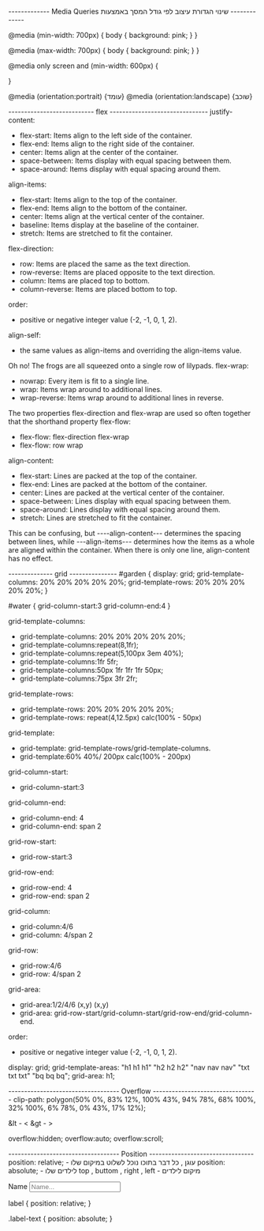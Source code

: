 -------------  Media Queries שינוי הגדורת עיצוב לפי גודל המסך באמצעות -------------

@media (min-width: 700px) {
    body {
        background: pink;
    }
}

@media (max-width: 700px) {
    body {
        background: pink;
    }
}

@media only screen and (min-width: 600px) {

}

@media (orientation:portrait) {עומד}
@media (orientation:landscape) {שוכב}

---------------------------        flex       -------------------------------
justify-content:
- flex-start: Items align to the left side of the container.
- flex-end: Items align to the right side of the container.
- center: Items align at the center of the container.
- space-between: Items display with equal spacing between them.
- space-around: Items display with equal spacing around them.

align-items:
- flex-start: Items align to the top of the container.
- flex-end: Items align to the bottom of the container.
- center: Items align at the vertical center of the container.
- baseline: Items display at the baseline of the container.
- stretch: Items are stretched to fit the container.

flex-direction:
- row: Items are placed the same as the text direction.
- row-reverse: Items are placed opposite to the text direction.
- column: Items are placed top to bottom.
- column-reverse: Items are placed bottom to top.

order:
- positive or negative integer value (-2, -1, 0, 1, 2).

align-self: 
- the same values as align-items and overriding the align-items value.


Oh no! The frogs are all squeezed onto a single row of lilypads.
flex-wrap:
- nowrap: Every item is fit to a single line.
- wrap: Items wrap around to additional lines.
- wrap-reverse: Items wrap around to additional lines in reverse.


The two properties flex-direction and flex-wrap are used so often together that the shorthand property flex-flow:
- flex-flow: flex-direction  flex-wrap
- flex-flow: row wrap


align-content: 
- flex-start: Lines are packed at the top of the container.
- flex-end: Lines are packed at the bottom of the container.
- center: Lines are packed at the vertical center of the container.
- space-between: Lines display with equal spacing between them.
- space-around: Lines display with equal spacing around them.
- stretch: Lines are stretched to fit the container.

This can be confusing, but ----align-content--- determines the spacing between lines, while   ---align-items---   determines how the items as a whole are aligned within the container. When there is only one line, align-content has no effect.

--------------  grid  ---------------
#garden {
  display: grid;
  grid-template-columns: 20% 20% 20% 20% 20%;
  grid-template-rows: 20% 20% 20% 20% 20%;
}

#water {
    grid-column-start:3
    grid-column-end:4
}

grid-template-columns:
- grid-template-columns: 20% 20% 20% 20% 20%;
- grid-template-columns:repeat(8,1fr);
- grid-template-columns:repeat(5,100px 3em 40%);
- grid-template-columns:1fr 5fr;
- grid-template-columns:50px 1fr 1fr 1fr 50px;
- grid-template-columns:75px 3fr 2fr;

grid-template-rows:
- grid-template-rows: 20% 20% 20% 20% 20%;
- grid-template-rows: repeat(4,12.5px) calc(100% - 50px)

grid-template: 
- grid-template: grid-template-rows/grid-template-columns.
- grid-template:60% 40%/ 200px calc(100% - 200px)

grid-column-start:
- grid-column-start:3

grid-column-end:
- grid-column-end: 4
- grid-column-end: span 2

grid-row-start:
- grid-row-start:3

grid-row-end:
- grid-row-end: 4 
- grid-row-end: span 2

grid-column:
- grid-column:4/6
- grid-column: 4/span 2

grid-row:
- grid-row:4/6
- grid-row: 4/span 2

grid-area:
- grid-area:1/2/4/6 (x,y) (x,y)
- grid-area: grid-row-start/grid-column-start/grid-row-end/grid-column-end.

order:
- positive or negative integer value (-2, -1, 0, 1, 2).

 display: grid;
    grid-template-areas: "h1  h1  h1"
                         "h2  h2  h2" 
                         "nav nav nav"
                         "txt txt txt"
                         "bq  bq  bq";
    grid-area: h1;


-----------------------------------  Overflow  ---------------------------------
clip-path: polygon(50% 0%, 83% 12%, 100% 43%, 94% 78%, 68% 100%, 32% 100%, 6% 78%, 0% 43%, 17% 12%);

&lt - <
&gt - >

overflow:hidden;
overflow:auto;
overflow:scroll;

-----------------------------------  Position  ---------------------------------
position: relative; - עוגן , כל דבר בתוכו נוכל לשלוט במיקום שלו
position: absolute; - לילדים שלו
top , buttom , right , left - מיקום לילדים

<label>
    <span class="label-text">Name</span>
    <input placeholder="Name..." type="text" />
</label>

label {
  position: relative;
}

.label-text {
  position: absolute;
}